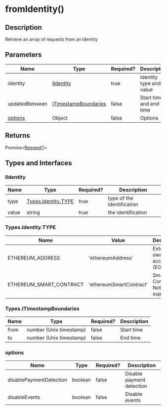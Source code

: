 # fromIdentity()

## Description

Retrieve an array of requests from an Identity

## Parameters

<table data-full-width="true"><thead><tr><th>Name</th><th>Type</th><th data-type="checkbox">Required?</th><th>Description</th></tr></thead><tbody><tr><td>identity</td><td><a href="fromidentity.md#iidentity">IIdentity</a></td><td>true</td><td>Identity type and value</td></tr><tr><td>updatedBetween</td><td><a href="fromidentity.md#types.itimestampboundaries">ITimestampBoundaries</a></td><td>false</td><td>Start time and end time</td></tr><tr><td><a href="fromidentity.md#options">options</a></td><td>Object</td><td>false</td><td>Options</td></tr></tbody></table>

## Returns

Promise<[Request](../request/)\[]>

## Types and Interfaces

### IIdentity

<table data-full-width="true"><thead><tr><th>Name</th><th>Type</th><th data-type="checkbox">Required?</th><th>Description</th></tr></thead><tbody><tr><td>type</td><td><a href="broken-reference">Types.Identity.TYPE</a></td><td>true</td><td>type of the identification</td></tr><tr><td>value</td><td>string</td><td>true</td><td>the identification</td></tr></tbody></table>

### Types.Identity.TYPE

<table data-full-width="true"><thead><tr><th>Name</th><th>Value</th><th>Description</th></tr></thead><tbody><tr><td>ETHEREUM_ADDRESS</td><td>'ethereumAddress'</td><td>Externally owned account (EOA)</td></tr><tr><td>ETHEREUM_SMART_CONTRACT</td><td>'ethereumSmartContract'</td><td>Smart Contract. Not supported.</td></tr></tbody></table>

### Types.ITimestampBoundaries

<table data-full-width="true"><thead><tr><th>Name</th><th>Type</th><th data-type="checkbox">Required?</th><th>Description</th></tr></thead><tbody><tr><td>from</td><td>number (Unix timestamp)</td><td>false</td><td>Start time</td></tr><tr><td>to</td><td>number (Unix timestamp)</td><td>false</td><td>End time</td></tr></tbody></table>

### options

<table data-full-width="true"><thead><tr><th>Name</th><th>Type</th><th data-type="checkbox">Required?</th><th>Description</th></tr></thead><tbody><tr><td>disablePaymentDetection</td><td>boolean</td><td>false</td><td>Disable payment detection</td></tr><tr><td>disableEvents</td><td>boolean</td><td>false</td><td>Disable events</td></tr></tbody></table>
